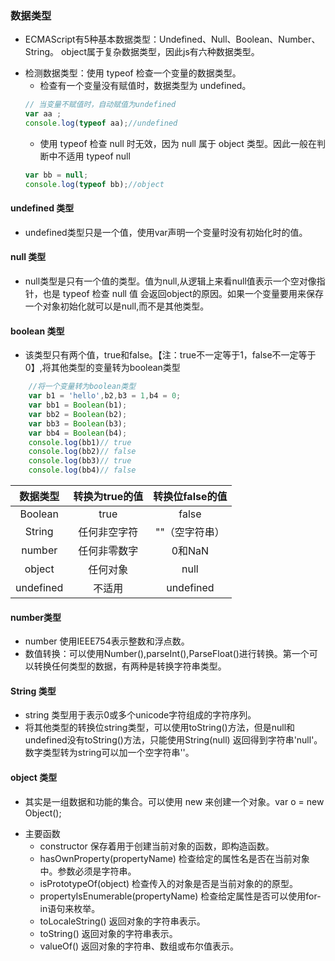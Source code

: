 ### 数据类型

* ECMAScript有5种基本数据类型：Undefined、Null、Boolean、Number、String。
object属于复杂数据类型，因此js有六种数据类型。

+ 检测数据类型：使用 typeof 检查一个变量的数据类型。
    - 检查有一个变量没有赋值时，数据类型为 undefined。
    ```js
    // 当变量不赋值时，自动赋值为undefined
    var aa ;
    console.log(typeof aa);//undefined
    ```
    - 使用 typeof 检查 null 时无效，因为 null 属于 object 类型。因此一般在判断中不适用 typeof null
    ```js
    var bb = null;
    console.log(typeof bb);//object
    ```
#### undefined 类型 

* undefined类型只是一个值，使用var声明一个变量时没有初始化时的值。
#### null 类型
* null类型是只有一个值的类型。值为null,从逻辑上来看null值表示一个空对像指针，也是 typeof 检查 null 值
会返回object的原因。如果一个变量要用来保存一个对象初始化就可以是null,而不是其他类型。
#### boolean 类型
 * 该类型只有两个值，true和false。【注：true不一定等于1，false不一定等于0】,将其他类型的变量转为boolean类型
```js
    //将一个变量转为boolean类型
    var b1 = 'hello',b2,b3 = 1,b4 = 0;
    var bb1 = Boolean(b1);
    var bb2 = Boolean(b2);
    var bb3 = Boolean(b3);
    var bb4 = Boolean(b4);
    console.log(bb1)// true
    console.log(bb2)// false
    console.log(bb3)// true
    console.log(bb4)// false
```
数据类型|转换为true的值|转换位false的值
:----:|:-----:|:-----:
Boolean|true|false
String|任何非空字符|""（空字符串）
number|任何非零数字|0和NaN
object|任何对象|null
undefined|不适用|undefined

#### number类型
* number 使用IEEE754表示整数和浮点数。
* 数值转换：可以使用Number(),parseInt(),ParseFloat()进行转换。第一个可以转换任何类型的数据，有两种是转换字符串类型。

#### String 类型
* string 类型用于表示0或多个unicode字符组成的字符序列。
* 将其他类型的转换位string类型，可以使用toString()方法，但是null和undefined没有toString()方法，只能使用String(null)
返回得到字符串'null'。数字类型转为string可以加一个空字符串''。

#### object 类型
* 其实是一组数据和功能的集合。可以使用 new 来创建一个对象。var o = new Object();
+ 主要函数
    - constructor 保存着用于创建当前对象的函数，即构造函数。
    - hasOwnProperty(propertyName) 检查给定的属性名是否在当前对象中。参数必须是字符串。
    - isPrototypeOf(object) 检查传入的对象是否是当前对象的的原型。
    - propertyIsEnumerable(propertyName) 检查给定属性是否可以使用for-in语句来枚举。
    - toLocaleString() 返回对象的字符串表示。
    - toString() 返回对象的字符串表示。
    - valueOf() 返回对象的字符串、数组或布尔值表示。
